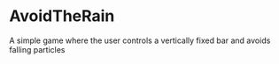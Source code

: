 # AvoidTheRain
A simple game where the user controls a vertically fixed bar and avoids falling particles
